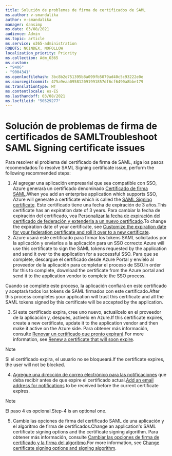 ```yaml
---
title: Solución de problemas de firma de certificados de SAML
ms.author: v-smandalika
author: v-smandalika
manager: dansimp
ms.date: 03/08/2021
audience: Admin
ms.topic: article
ms.service: o365-administration
ROBOTS: NOINDEX, NOFOLLOW
localization_priority: Priority
ms.collection: Adm_O365
ms.custom:
- "9406"
- "9004341"
ms.openlocfilehash: 3bc8b2e751395b8a099fb5079ad40c5c93222e0e
ms.sourcegitcommit: 475a9eaa095812091991857df6cf6490a8bbe179
ms.translationtype: HT
ms.contentlocale: es-ES
ms.lasthandoff: 03/08/2021
ms.locfileid: "50529277"
---
```

# <a name="troubleshoot-saml-signing-certificate-issues"></a><span data-ttu-id="37e51-102">Solución de problemas de firma de certificados de SAML</span><span class="sxs-lookup"><span data-stu-id="37e51-102">Troubleshoot SAML Signing certificate issues</span></span>

<span data-ttu-id="37e51-103">Para resolver el problema del certificado de firma de SAML, siga los pasos recomendados:</span><span class="sxs-lookup"><span data-stu-id="37e51-103">To resolve SAML Signing certificate issue, perform the following recommended steps:</span></span>

1. <span data-ttu-id="37e51-104">Al agregar una aplicación empresarial que sea compatible con SSO, Azure generará un certificado denominado [Certificado de firma SAML](https://docs.microsoft.com/azure/active-directory/manage-apps/manage-certificates-for-federated-single-sign-on#auto-generated-certificate-for-gallery-and-non-gallery-applications).</span><span class="sxs-lookup"><span data-stu-id="37e51-104">When you add an enterprise application which supports SSO, Azure will generate a certificate which is called the [SAML Signing certificate](https://docs.microsoft.com/azure/active-directory/manage-apps/manage-certificates-for-federated-single-sign-on#auto-generated-certificate-for-gallery-and-non-gallery-applications).</span></span> <span data-ttu-id="37e51-105">Este certificado tiene una fecha de expiración de 3 años.</span><span class="sxs-lookup"><span data-stu-id="37e51-105">This certificate has an expiration date of 3 years.</span></span> <span data-ttu-id="37e51-106">Para cambiar la fecha de expiración del certificado, vea [Personalizar la fecha de expiración del certificado de federación y extenderla a un nuevo certificado](https://docs.microsoft.com/azure/active-directory/manage-apps/manage-certificates-for-federated-single-sign-on#customize-the-expiration-date-for-your-federation-certificate-and-roll-it-over-to-a-new-certificate).</span><span class="sxs-lookup"><span data-stu-id="37e51-106">To change the expiration date of your certificate, see [Customize the expiration date for your federation certificate and roll it over to a new certificate](https://docs.microsoft.com/azure/active-directory/manage-apps/manage-certificates-for-federated-single-sign-on#customize-the-expiration-date-for-your-federation-certificate-and-roll-it-over-to-a-new-certificate).</span></span>
2. <span data-ttu-id="37e51-107">Azure usará este certificado para firmar los tokens SAML solicitados por la aplicación y enviarlos a la aplicación para un SSO correcto.</span><span class="sxs-lookup"><span data-stu-id="37e51-107">Azure will use this certificate to sign the SAML tokens requested by the application and send it over to the application for a successful SSO.</span></span> <span data-ttu-id="37e51-108">Para que se complete, descargue el certificado desde Azure Portal y envíelo al proveedor de la aplicación para completar el proceso de SSO.</span><span class="sxs-lookup"><span data-stu-id="37e51-108">In order for this to complete, download the certificate from the Azure portal and send it to the application vendor to complete the SSO process.</span></span>

<span data-ttu-id="37e51-109">Cuando se complete este proceso, la aplicación confiará en este certificado y aceptará todos los tokens de SAML firmados con este certificado.</span><span class="sxs-lookup"><span data-stu-id="37e51-109">After this process completes your application will trust this certificate and all the SAML tokens signed by this certificate will be accepted by the application.</span></span>

3. <span data-ttu-id="37e51-110">Si este certificado expira, cree uno nuevo, actualícelo en el proveedor de la aplicación y, después, actívelo en Azure.</span><span class="sxs-lookup"><span data-stu-id="37e51-110">If this certificate expires, create a new certificate, update it to the application vendor and then make it active on the Azure side.</span></span> <span data-ttu-id="37e51-111">Para obtener más información, consulte [Renovar un certificado que pronto expirará](https://docs.microsoft.com/azure/active-directory/manage-apps/manage-certificates-for-federated-single-sign-on#renew-a-certificate-that-will-soon-expire).</span><span class="sxs-lookup"><span data-stu-id="37e51-111">For more information, see [Renew a certificate that will soon expire](https://docs.microsoft.com/azure/active-directory/manage-apps/manage-certificates-for-federated-single-sign-on#renew-a-certificate-that-will-soon-expire).</span></span>

> [!NOTE]
> <span data-ttu-id="37e51-112">Si el certificado expira, el usuario no se bloqueará.</span><span class="sxs-lookup"><span data-stu-id="37e51-112">If the certificate expires, the user will not be blocked.</span></span>

4. <span data-ttu-id="37e51-113">[Agregue una dirección de correo electrónico para las notificaciones](https://docs.microsoft.com/azure/active-directory/manage-apps/manage-certificates-for-federated-single-sign-on#add-email-notification-addresses-for-certificate-expiration) que deba recibir antes de que expire el certificado actual.</span><span class="sxs-lookup"><span data-stu-id="37e51-113">[Add an email address for notifications](https://docs.microsoft.com/azure/active-directory/manage-apps/manage-certificates-for-federated-single-sign-on#add-email-notification-addresses-for-certificate-expiration) to be received before the current certificate expires.</span></span>

> [!NOTE]
> <span data-ttu-id="37e51-114">El paso 4 es opcional.</span><span class="sxs-lookup"><span data-stu-id="37e51-114">Step-4 is an optional one.</span></span>

5. <span data-ttu-id="37e51-115">Cambie las opciones de firma del certificado SAML de una aplicación y el algoritmo de firma de certificados.</span><span class="sxs-lookup"><span data-stu-id="37e51-115">Change an application's SAML certificate signing options and the certificate signing algorithm.</span></span> <span data-ttu-id="37e51-116">Para obtener más información, consulte [Cambiar las opciones de firma de certificado y la firma del algoritmo](https://docs.microsoft.com/azure/active-directory/manage-apps/certificate-signing-options).</span><span class="sxs-lookup"><span data-stu-id="37e51-116">For more information, see [Change certificate signing options and signing algorithm](https://docs.microsoft.com/azure/active-directory/manage-apps/certificate-signing-options).</span></span>

